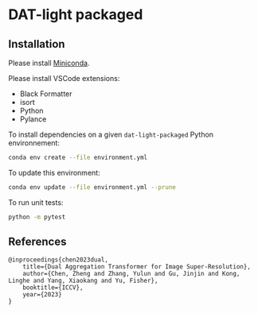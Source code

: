 # DAT-light packaged

## Installation

Please install [Miniconda](https://docs.conda.io/projects/miniconda/en/latest/index.html).

Please install VSCode extensions:

- Black Formatter
- isort
- Python
- Pylance

To install dependencies on a given `dat-light-packaged` Python environnement:

```bash
conda env create --file environment.yml
```

To update this environment:

```bash
conda env update --file environment.yml --prune
```

To run unit tests:

```bash
python -m pytest
```

## References

```
@inproceedings{chen2023dual,
    title={Dual Aggregation Transformer for Image Super-Resolution},
    author={Chen, Zheng and Zhang, Yulun and Gu, Jinjin and Kong, Linghe and Yang, Xiaokang and Yu, Fisher},
    booktitle={ICCV},
    year={2023}
}
```

